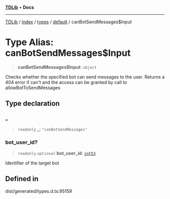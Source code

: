 [**TDLib**](../../../../../../README.md) • **Docs**

***

[TDLib](../../../../../../modules.md) / [index](../../../../../README.md) / [types](../../../README.md) / [default](../README.md) / canBotSendMessages$Input

# Type Alias: canBotSendMessages$Input

> **canBotSendMessages$Input**: `object`

Checks whether the specified bot can send messages to the user. Returns a 404 error if can't and the access can be granted by call to allowBotToSendMessages

## Type declaration

### \_

> `readonly` **\_**: `"canBotSendMessages"`

### bot\_user\_id?

> `readonly` `optional` **bot\_user\_id**: [`int53`](int53-1.md)

Identifier of the target bot

## Defined in

dist/generated/types.d.ts:95159
